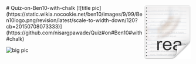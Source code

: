 <img src="icon.png" align="right" />
# Quiz-on-Ben10-with-chalk [![title pic](https://static.wikia.nocookie.net/ben10/images/9/99/Ben10logo.png/revision/latest/scale-to-width-down/120?cb=20150708073333)](https://github.com/nisargpawade/Quiz#on#Ben10#with#chalk)


![big pic](https://static.wikia.nocookie.net/ben10/images/8/83/Ben_10_logo_without_versus_the_universe.png/revision/latest/scale-to-width-down/670?cb=20201004024739)



